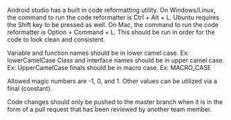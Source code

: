 Android studio has a built in code reformatting utility.  On Windows/Linux, the command to run the code reformatter is  Ctrl + Alt + L. Ubuntu requires the Shift key to be pressed as well.  On Mac, the command to run the code reformatter is Option + Command + L.  This should be run in order for the code to look clean and consistent.

Variable and function names should be in lower camel case.  Ex: lowerCamelCase
Class and interface names should be in upper camel case.  Ex: UpperCamelCase
finals should be in macro case.  Ex: MACRO\_CASE

Allowed magic numbers are -1, 0, and 1. Other values can be utilized via a final (constant).

Code changes should only be pushed to the master branch when it is in the form of a pull request that has been reviewed by another team member.
